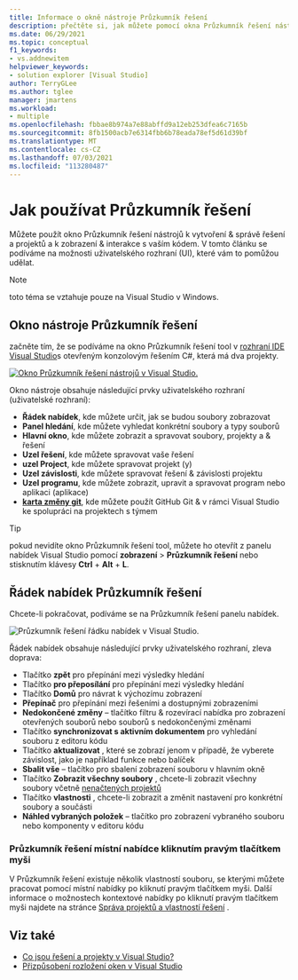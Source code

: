 ```yaml
---
title: Informace o okně nástroje Průzkumník řešení
description: přečtěte si, jak můžete pomocí okna Průzkumník řešení nástrojů v Visual Studio vytvořit & spravovat soubory, projekty a řešení.
ms.date: 06/29/2021
ms.topic: conceptual
f1_keywords:
- vs.addnewitem
helpviewer_keywords:
- solution explorer [Visual Studio]
author: TerryGLee
ms.author: tglee
manager: jmartens
ms.workload:
- multiple
ms.openlocfilehash: fbbae8b974a7e88abffd9a12eb253dfea6c7165b
ms.sourcegitcommit: 8fb1500acb7e6314fbb6b78eada78ef5d61d39bf
ms.translationtype: MT
ms.contentlocale: cs-CZ
ms.lasthandoff: 07/03/2021
ms.locfileid: "113280487"
---
```

# <a name="how-to-use-solution-explorer"></a>Jak používat Průzkumník řešení

Můžete použít okno Průzkumník řešení nástrojů k vytvoření & správě řešení a projektů a k zobrazení & interakce s vaším kódem. V tomto článku se podíváme na možnosti uživatelského rozhraní (UI), které vám to pomůžou udělat.

> [!NOTE]
> toto téma se vztahuje pouze na Visual Studio v Windows.

## <a name="solution-explorer-tool-window"></a>Okno nástroje Průzkumník řešení

začněte tím, že se podíváme na okno Průzkumník řešení tool v [rozhraní IDE Visual Studio](../get-started/visual-studio-ide.md)s otevřeným konzolovým řešením C#, která má dva projekty.

[![Okno Průzkumník řešení nástrojů v Visual Studio.](media/solution-explorer-tool-window.png)](media/solution-explorer-tool-window.png#lightbox)

Okno nástroje obsahuje následující prvky uživatelského rozhraní (uživatelské rozhraní):

- **Řádek nabídek**, kde můžete určit, jak se budou soubory zobrazovat
- **Panel hledání**, kde můžete vyhledat konkrétní soubory a typy souborů
- **Hlavní okno**, kde můžete zobrazit a spravovat soubory, projekty a & řešení
- **Uzel řešení**, kde můžete spravovat vaše řešení
- **uzel Project**, kde můžete spravovat projekt (y)
- **Uzel závislosti**, kde můžete spravovat řešení & závislosti projektu
- **Uzel programu**, kde můžete zobrazit, upravit a spravovat program nebo aplikaci (aplikace)
- **[karta změny git](../version-control/git-with-visual-studio.md?view=vs-2019&preserve-view=true#git-changes-window)**, kde můžete použít GitHub Git & v rámci Visual Studio ke spolupráci na projektech s týmem

> [!TIP]
> pokud nevidíte okno Průzkumník řešení tool, můžete ho otevřít z panelu nabídek Visual Studio pomocí **zobrazení**  >  **Průzkumník řešení** nebo stisknutím klávesy **Ctrl** + **Alt** + **L**.

## <a name="solution-explorer-menu-bar"></a>Řádek nabídek Průzkumník řešení

Chcete-li pokračovat, podíváme se na Průzkumník řešení panelu nabídek.

![Průzkumník řešení řádku nabídek v Visual Studio.](media/solution-explorer-menu-bar.png)

Řádek nabídek obsahuje následující prvky uživatelského rozhraní, zleva doprava:

- Tlačítko **zpět** pro přepínání mezi výsledky hledání
- Tlačítko **pro přeposílání** pro přepínání mezi výsledky hledání
- Tlačítko **Domů** pro návrat k výchozímu zobrazení
- **Přepínač** pro přepínání mezi řešeními a dostupnými zobrazeními
- **Nedokončené změny** – tlačítko filtru & rozevírací nabídka pro zobrazení otevřených souborů nebo souborů s nedokončenými změnami
- Tlačítko **synchronizovat s aktivním dokumentem** pro vyhledání souboru z editoru kódu
- Tlačítko **aktualizovat** , které se zobrazí jenom v případě, že vyberete závislost, jako je například funkce nebo balíček
- **Sbalit vše** – tlačítko pro sbalení zobrazení souboru v hlavním okně
- Tlačítko **Zobrazit všechny soubory** , chcete-li zobrazit všechny soubory včetně [nenačtených projektů](filtered-solutions.md#toggle-unloaded-project-visibility)
- Tlačítko **vlastnosti** , chcete-li zobrazit a změnit nastavení pro konkrétní soubory a součásti
- **Náhled vybraných položek** – tlačítko pro zobrazení vybraného souboru nebo komponenty v editoru kódu

### <a name="solution-explorer-right-click-context-menu"></a>Průzkumník řešení místní nabídce kliknutím pravým tlačítkem myši

V Průzkumník řešení existuje několik vlastností souboru, se kterými můžete pracovat pomocí místní nabídky po kliknutí pravým tlačítkem myši. Další informace o možnostech kontextové nabídky po kliknutí pravým tlačítkem myši najdete na stránce [Správa projektů a vlastností řešení](managing-project-and-solution-properties.md) .

## <a name="see-also"></a>Viz také

- [Co jsou řešení a projekty v Visual Studio?](solutions-and-projects-in-visual-studio.md)
- [Přizpůsobení rozložení oken v Visual Studio](customizing-window-layouts-in-visual-studio.md)
